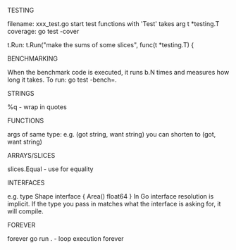 TESTING

filename: xxx_test.go
start test functions with 'Test'
takes arg t *testing.T
coverage: go test -cover

t.Run: t.Run("make the sums of some slices", func(t *testing.T) {


BENCHMARKING

When the benchmark code is executed, it runs b.N times and measures how long it takes.
To run: go test -bench=.


STRINGS

%q - wrap in quotes


FUNCTIONS

args of same type: e.g. (got string, want string) you can shorten to (got, want string)

ARRAYS/SLICES

slices.Equal - use for equality

INTERFACES

e.g. 
type Shape interface {
	Area() float64
}
In Go interface resolution is implicit. If the type you pass in matches what the interface is asking for, it will compile.

FOREVER

forever go run . - loop execution forever